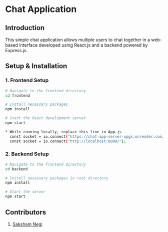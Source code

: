 # Chat Application

## Introduction
This simple chat application allows multiple users to chat together in a web-based interface developed using React.js and a backend powered by Express.js.

## Setup & Installation

### 1. Frontend Setup

```bash
# Navigate to the frontend directory
cd frontend

# Install necessary packages
npm install

# Start the React development server
npm start

* While running locally, replace this line in App.js
  const socket = io.connect("https://chat-app-server-opgs.onrender.com/"); with 
  const socket = io.connect("http://localhost:8000/");
```

### 2. Backend Setup

```bash
# Navigate to the frontend directory
cd backend

# Install necessary packages in root directory
npm install

# Start the server
npm start

```


## Contributors
1. [Saksham Negi](https://www.linkedin.com/in/sakshamian/)
 


